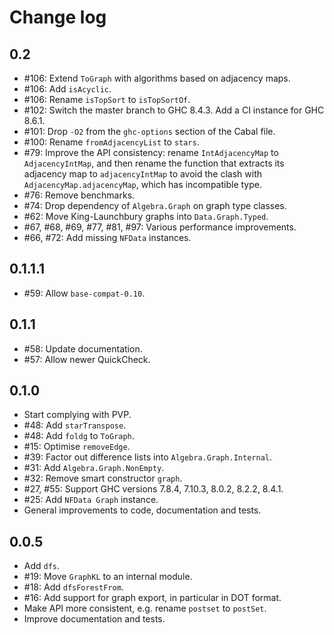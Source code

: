 # Change log

## 0.2

* #106: Extend `ToGraph` with algorithms based on adjacency maps.
* #106: Add `isAcyclic`.
* #106: Rename `isTopSort` to `isTopSortOf`.
* #102: Switch the master branch to GHC 8.4.3. Add a CI instance for GHC 8.6.1.
* #101: Drop `-O2` from the `ghc-options` section of the Cabal file.
* #100: Rename `fromAdjacencyList` to `stars`.
* #79: Improve the API consistency: rename `IntAdjacencyMap` to `AdjacencyIntMap`,
       and then rename the function that extracts its adjacency map to
       `adjacencyIntMap` to avoid the clash with `AdjacencyMap.adjacencyMap`,
       which has incompatible type.
* #76: Remove benchmarks.
* #74: Drop dependency of `Algebra.Graph` on graph type classes.
* #62: Move King-Launchbury graphs into `Data.Graph.Typed`.
* #67, #68, #69, #77, #81, #97: Various performance improvements.
* #66, #72: Add missing `NFData` instances.

## 0.1.1.1

* #59: Allow `base-compat-0.10`.

## 0.1.1

* #58: Update documentation.
* #57: Allow newer QuickCheck.

## 0.1.0

* Start complying with PVP.
* #48: Add `starTranspose`.
* #48: Add `foldg` to `ToGraph`.
* #15: Optimise `removeEdge`.
* #39: Factor out difference lists into `Algebra.Graph.Internal`.
* #31: Add `Algebra.Graph.NonEmpty`.
* #32: Remove smart constructor `graph`.
* #27, #55: Support GHC versions 7.8.4, 7.10.3, 8.0.2, 8.2.2, 8.4.1.
* #25: Add `NFData Graph` instance.
* General improvements to code, documentation and tests.

## 0.0.5

* Add `dfs`.
* #19: Move `GraphKL` to an internal module.
* #18: Add `dfsForestFrom`.
* #16: Add support for graph export, in particular in DOT format.
* Make API more consistent, e.g. rename `postset` to `postSet`.
* Improve documentation and tests.
